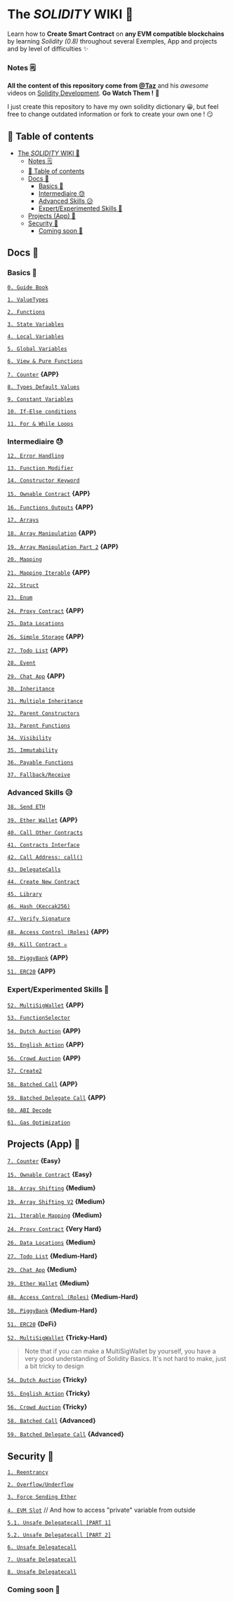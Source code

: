 # The _SOLIDITY_ WIKI 🤯

Learn how to **Create Smart Contract** on **any EVM compatible blockchains** by learning _Solidity (0.8)_ throughout several Exemples, App and projects and by level of difficulties ✨

### Notes 🗒

**All the content of this repository come from [@Taz](https://github.com/t4sk/)** and his $awesome$ videos on [Solidity Development](https://youtube.com/playlist?list=PLO5VPQH6OWdVQwpQfw9rZ67O6Pjfo6q-p). **Go Watch Them !** 🤩

I just create this repository to have my own solidity dictionary 😀, but feel free to change outdated information or fork to create your own one ! 😏

## 🧭 Table of contents

- [The _SOLIDITY_ WIKI 🤯](#the-solidity-wiki-)
    - [Notes 🗒](#notes-)
  - [🧭 Table of contents](#-table-of-contents)
  - [Docs 📜](#docs-)
    - [Basics 🥱](#basics-)
    - [Intermediaire 😓](#intermediaire-)
    - [Advanced Skills 😥](#advanced-skills-)
    - [Expert/Experimented Skills 🥵](#expertexperimented-skills-)
  - [Projects (App) 🤖](#projects-app-)
  - [Security 🔰](#security-)
    - [Coming soon 🦺](#coming-soon-)

## Docs 📜

### Basics 🥱

[`0. Guide Book`](docs/0-%20Solidity-Wiki.md)

[`1. ValueTypes`](docs/1-%20ValueTypes.sol)

[`2. Functions`](docs/2-%20Func.sol)

[`3. State Variables`](docs/3-%20StateVariables.sol)

[`4. Local Variables`](docs/4-%20LocalVariables.sol)

[`5. Global Variables`](docs/5-%20GlobalVars.sol)

[`6. View & Pure Functions`](docs/6-%20ViewAndPure.sol)

[`7. Counter`](app/7-%20Counter.sol) **{APP}**

[`8. Types Default Values`](docs/8-%20DefaultValues.sol)

[`9. Constant Variables`](docs/9-%20Constants.sol)

[`10. If-Else conditions`](docs/10-%20IfElse.sol)

[`11. For & While Loops`](docs/11-%20ForAndWhileLoops.sol)

### Intermediaire 😓

[`12. Error Handling`](docs/12-%20Error.sol)

[`13. Function Modifier`](docs/13-%20FunctionModifier.sol)

[`14. Constructor Keyword`](docs/14-%20Constructor.sol)

[`15. Ownable Contract`](app/15-%20Ownable.sol) **{APP}**

[`16. Functions Outputs`](docs/16-%20FunctionOutputs.sol) **{APP}**

[`17. Arrays`](docs/17-%20Array.sol)

[`18. Array Manipulation`](app/18-%20ArrayShift.sol) **{APP}**

[`19. Array Manipulation Part 2`](app/19-%20ArrayReplaceLast.sol) **{APP}**

[`20. Mapping`](docs/20-%20Mapping.sol)

[`21. Mapping Iterable`](app/21-%20IterableMapping.sol) **{APP}**

[`22. Struct`](docs/22-%20Struct.sol)

[`23. Enum`](docs/23-%20Enum.sol)

[`24. Proxy Contract`](app/24-%20Proxy.sol) **{APP}**

[`25. Data Locations`](docs/25-%20DataLocations.sol)

[`26. Simple Storage`](app/26-%20SimpleStorage.sol) **{APP}**

[`27. Todo List`](app/27-%20TodoList.sol) **{APP}**

[`28. Event`](docs/28-%20Event.sol)

[`29. Chat App`](app/29-%20ChatApp.sol) **{APP}**

[`30. Inheritance`](docs/30-%20Inheritance.sol)

[`31. Multiple Inheritance`](docs/31-%20MultiInheritance.sol)

[`32. Parent Constructors`](docs/32-%20ParentContructors.sol)

[`33. Parent Functions`](docs/33-%20ParentFunctions.sol)

[`34. Visibility`](docs/34-%20Visibility.sol)

[`35. Immutability`](docs/35-%20Immutable.sol)

[`36. Payable Functions`](docs/36-%20Payable.sol)

[`37. Fallback/Receive`](docs/37-%20Fallback.sol)

### Advanced Skills 😥

[`38. Send ETH`](docs/38-%20SendEth.sol)

[`39. Ether Wallet`](app/39-%20EtherWallet.sol) **{APP}**

[`40. Call Other Contracts`](docs/40-%20CallOtherContracts.sol)

[`41. Contracts Interface`](docs/41-%20Interfaces.sol)

[`42. Call Address: call()`](docs/42-%20Call.sol)

[`43. DelegateCalls`](docs/43-%20DelegateCall.sol)

[`44. Create New Contract`](docs/44-%20NewContract.sol)

[`45. Library`](docs/45-%20Library.sol)

[`46. Hash (Keccak256)`](docs/46-%20Hash.sol)

[`47. Verify Signature`](docs/47-%20CheckSig.sol)

[`48. Access Control (Roles)`](app/48-%20AccessControl.sol) **{APP}**

[`49. Kill Contract ☠`](docs/49-%20Kill.sol)

[`50. PiggyBank`](app/50-%20PiggyBank.sol) **{APP}**

[`51. ERC20`](app/51-%20ERC20.sol) **{APP}**

### Expert/Experimented Skills 🥵

[`52. MultiSigWallet`](app/52-%20MultiSigWallet.sol) **{APP}**

[`53. FunctionSelector`](docs/53-%20FunctionSelector.sol)

[`54. Dutch Auction`](app/54-%20DutchAuction.sol) **{APP}**

[`55. English Action`](app/55-%20EnglishAuction.sol) **{APP}**

[`56. Crowd Auction`](app/56-%20CrowdFund.sol) **{APP}**

[`57. Create2`](docs/57-%20Create2.sol)

[`58. Batched Call`](app/58-%20MultiCall.sol) **{APP}**

[`59. Batched Delegate Call`](app/59-%20MultiDelegateCall.sol) **{APP}**

[`60. ABI Decode`](docs/60-%20AbiDecode.sol)

[`61. Gas Optimization`](docs/61-%20GasOptimization.sol)

## Projects (App) 🤖

[`7. Counter`](app/7-%20Counter.sol) **{Easy}**

[`15. Ownable Contract`](app/15-%20Ownable.sol) **{Easy}**

[`18. Array Shifting`](app/18-%20ArrayShift.sol) **{Medium}**

[`19. Array Shifting V2`](app/19-%20ArrayReplaceLast.sol) **{Medium}**

[`21. Iterable Mapping`](app/21-%20IterableMapping.sol) **{Medium}**

[`24. Proxy Contract`](app/24-%20Proxy.sol) **{Very Hard}**

[`26. Data Locations`](app/26-%20SimpleStorage.sol) **{Medium}**

[`27. Todo List`](app/27-%20TodoList.sol) **{Medium-Hard}**

[`29. Chat App`](app/29-%20ChatApp.sol) **{Medium}**

[`39. Ether Wallet`](app/39-%20EtherWallet.sol) **{Medium}**

[`48. Access Control (Roles)`](app/48-%20AccessControl.sol) **{Medium-Hard}**

[`50. PiggyBank`](app/50-%20PiggyBank.sol) **{Medium-Hard}**

[`51. ERC20`](app/51-%20ERC20.sol) **{DeFi}**

[`52. MultiSigWallet`](app/52-%20MultiSigWallet.sol) **{Tricky-Hard}**

> Note that if you can make a MultiSigWallet by yourself, you have a very good understanding of Solidity Basics.
> It's not hard to make, just a bit tricky to design

[`54. Dutch Auction`](app/54-%20DutchAuction.sol) **{Tricky}**

[`55. English Action`](app/55-%20EnglishAuction.sol) **{Tricky}**

[`56. Crowd Auction`](app/56-%20CrowdFund.sol) **{Tricky}**

[`58. Batched Call`](app/58-%20MultiCall.sol) **{Advanced}**

[`59. Batched Delegate Call`](app/59-%20MultiDelegateCall.sol) **{Advanced}**

## Security 🔰

[`1. Reentrancy`](Security/1-%20Reentrancy.sol)

[`2. Overflow/Underflow`](Security/2-%20Over-Underflow.sol)

[`3. Force Sending Ether`](Security/3-%20ForceEther.sol)

[`4. EVM Slot`](Security/4-%20EVMSlot.sol) // And how to access "private" variable from outside

[`5.1. Unsafe Delegatecall [PART 1]`](Security/5.1-%20UnsafeDelegatecall.sol)

[`5.2. Unsafe Delegatecall [PART 2]`](Security/5.2-%20UnsafeDelegatecall.sol)

[`6. Unsafe Delegatecall`](Security/6-%20Random.sol)

[`7. Unsafe Delegatecall`](Security/7-%20DoS.sol)

[`8. Unsafe Delegatecall`](Security/8-%20Phising.sol)

### Coming soon 🦺
